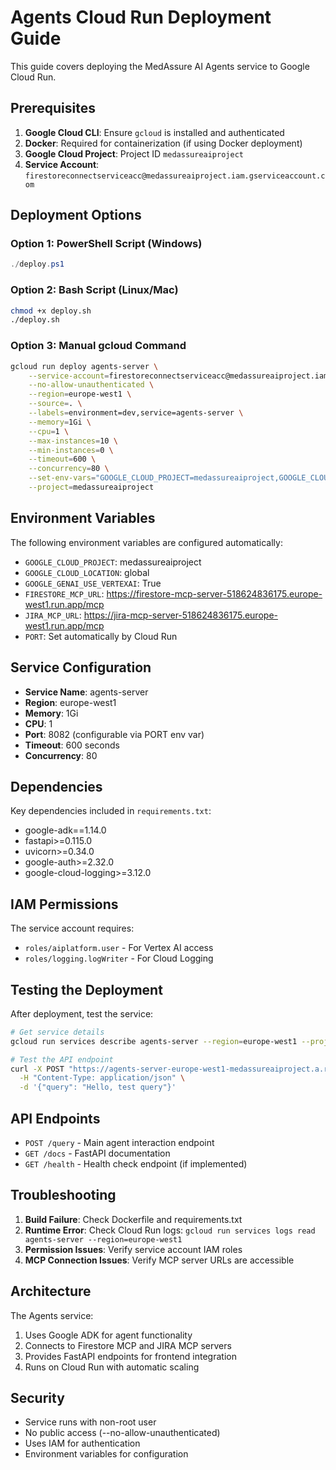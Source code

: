 # Agents Cloud Run Deployment Guide

This guide covers deploying the MedAssure AI Agents service to Google Cloud Run.

## Prerequisites

1. **Google Cloud CLI**: Ensure `gcloud` is installed and authenticated
2. **Docker**: Required for containerization (if using Docker deployment)
3. **Google Cloud Project**: Project ID `medassureaiproject`
4. **Service Account**: `firestoreconnectserviceacc@medassureaiproject.iam.gserviceaccount.com`

## Deployment Options

### Option 1: PowerShell Script (Windows)
```powershell
./deploy.ps1
```

### Option 2: Bash Script (Linux/Mac)
```bash
chmod +x deploy.sh
./deploy.sh
```

### Option 3: Manual gcloud Command
```bash
gcloud run deploy agents-server \
    --service-account=firestoreconnectserviceacc@medassureaiproject.iam.gserviceaccount.com \
    --no-allow-unauthenticated \
    --region=europe-west1 \
    --source=. \
    --labels=environment=dev,service=agents-server \
    --memory=1Gi \
    --cpu=1 \
    --max-instances=10 \
    --min-instances=0 \
    --timeout=600 \
    --concurrency=80 \
    --set-env-vars="GOOGLE_CLOUD_PROJECT=medassureaiproject,GOOGLE_CLOUD_LOCATION=global,GOOGLE_GENAI_USE_VERTEXAI=True,FIRESTORE_MCP_URL=https://firestore-mcp-server-518624836175.europe-west1.run.app/mcp,JIRA_MCP_URL=https://jira-mcp-server-518624836175.europe-west1.run.app/mcp" \
    --project=medassureaiproject
```

## Environment Variables

The following environment variables are configured automatically:

- `GOOGLE_CLOUD_PROJECT`: medassureaiproject
- `GOOGLE_CLOUD_LOCATION`: global
- `GOOGLE_GENAI_USE_VERTEXAI`: True
- `FIRESTORE_MCP_URL`: https://firestore-mcp-server-518624836175.europe-west1.run.app/mcp
- `JIRA_MCP_URL`: https://jira-mcp-server-518624836175.europe-west1.run.app/mcp
- `PORT`: Set automatically by Cloud Run

## Service Configuration

- **Service Name**: agents-server
- **Region**: europe-west1
- **Memory**: 1Gi
- **CPU**: 1
- **Port**: 8082 (configurable via PORT env var)
- **Timeout**: 600 seconds
- **Concurrency**: 80

## Dependencies

Key dependencies included in `requirements.txt`:
- google-adk==1.14.0
- fastapi>=0.115.0
- uvicorn>=0.34.0
- google-auth>=2.32.0
- google-cloud-logging>=3.12.0

## IAM Permissions

The service account requires:
- `roles/aiplatform.user` - For Vertex AI access
- `roles/logging.logWriter` - For Cloud Logging

## Testing the Deployment

After deployment, test the service:

```bash
# Get service details
gcloud run services describe agents-server --region=europe-west1 --project=medassureaiproject

# Test the API endpoint
curl -X POST "https://agents-server-europe-west1-medassureaiproject.a.run.app/query" \
  -H "Content-Type: application/json" \
  -d '{"query": "Hello, test query"}'
```

## API Endpoints

- `POST /query` - Main agent interaction endpoint
- `GET /docs` - FastAPI documentation
- `GET /health` - Health check endpoint (if implemented)

## Troubleshooting

1. **Build Failure**: Check Dockerfile and requirements.txt
2. **Runtime Error**: Check Cloud Run logs: `gcloud run services logs read agents-server --region=europe-west1`
3. **Permission Issues**: Verify service account IAM roles
4. **MCP Connection Issues**: Verify MCP server URLs are accessible

## Architecture

The Agents service:
1. Uses Google ADK for agent functionality
2. Connects to Firestore MCP and JIRA MCP servers
3. Provides FastAPI endpoints for frontend integration
4. Runs on Cloud Run with automatic scaling

## Security

- Service runs with non-root user
- No public access (--no-allow-unauthenticated)
- Uses IAM for authentication
- Environment variables for configuration
